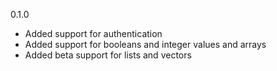 0.1.0
 - Added support for authentication
 - Added support for booleans and integer values and arrays
 - Added beta support for lists and vectors
